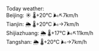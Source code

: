 Today weather:  
Beijing: ☀️ 🌡️+20°C 🌬️↖7km/h  
Tianjin: 🌦 🌡️+20°C 🌬️→7km/h  
Shijiazhuang: 🌦 🌡️+17°C 🌬️↖11km/h  
Tangshan: 🌦 🌡️+20°C 🌬️→7km/h  
